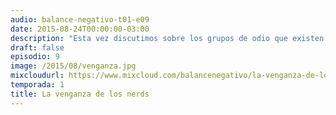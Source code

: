 ```yaml
---
audio: balance-negativo-t01-e09
date: 2015-08-24T00:00:00-03:00
description: "Esta vez discutimos sobre los grupos de odio que existen entre frikis y no frikis, y cómo futbolizamos la cultura. Un episodio caracterizado por la polémica y por un Gabriel Negativo cuya voz va muriendo a lo largo del mismo."
draft: false
episodio: 9
image: /2015/08/venganza.jpg
mixcloudurl: https://www.mixcloud.com/balancenegativo/la-venganza-de-los-nerds-t01-e09/
temporada: 1
title: La venganza de los nerds
---
```


